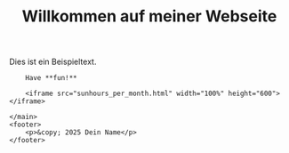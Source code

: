 <html lang="de">
<head>
    <meta charset="UTF-8">
    <meta name="viewport" content="width=device-width, initial-scale=1.0">
    <title>TODO Titel</title>
    <link rel="stylesheet" href="styles.css">
</head>
<body>
    <header>
        <h1>Willkommen auf meiner Webseite</h1>
    </header>
    <main>
        <p>Dies ist ein Beispieltext.</p>

        Have **fun!**

        <iframe src="sunhours_per_month.html" width="100%" height="600"></iframe>

    </main>
    <footer>
        <p>&copy; 2025 Dein Name</p>
    </footer>
</body>
</html>